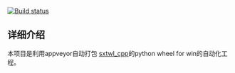 
[![Build status](https://ci.appveyor.com/api/projects/status/7s9butysjtj396mc?svg=true)](https://ci.appveyor.com/project/yuangu/sxtwl-cpp-python-builder)

## 详细介绍
本项目是利用appveyor自动打包 [sxtwl_cpp](https://github.com/yuangu/sxtwl_cpp)的python wheel for win的自动化工程。




